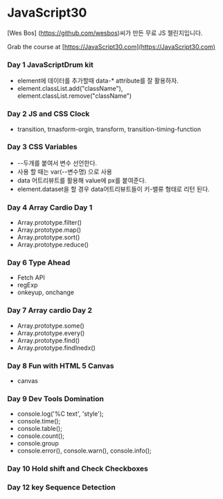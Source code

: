 

# JavaScript30 

[Wes Bos] (https://github.com/wesbos)씨가 만든 무료 JS 챌린지입니다.

Grab the course at [https://JavaScript30.com](https://JavaScript30.com)



### Day 1 JavaScriptDrum kit

- element에 데이터를 추가할때 data-* attribute를 잘 활용하자.
- element.classList.add("className"), element.classList.remove("className")

### Day 2 JS and CSS Clock

- transition, trnasform-orgin, transform, transition-timing-function


### Day 3 CSS Variables

- --두개를 붙여서 변수 선언한다.
- 사용 할 때는 var(--변수명) 으로 사용
- data 어트리뷰트를 활용해 value에 px를 붙여준다.
- element.dataset을 할 경우 data어트리뷰트들이 키-밸류 형태로 리턴 된다.

### Day 4 Array Cardio Day 1 

- Array.prototype.filter()
- Array.prototype.map()
- Array.prototype.sort()
- Array.prototype.reduce()

### Day 6 Type Ahead

- Fetch API
- regExp
- onkeyup, onchange

### Day 7 Array cardio Day 2

- Array.prototype.some()
- Array.prototype.every()
- Array.prototype.find()
- Array.prototype.findInedx()

### Day 8 Fun with HTML 5 Canvas

- canvas

### Day 9 Dev Tools Domination

- console.log('%C text', 'style');
- console.time();
- console.table();
- console.count();
- console.group
- console.error(), console.warn(), console.info();

### Day 10 Hold shift and Check Checkboxes


### Day 12 key Sequence Detection